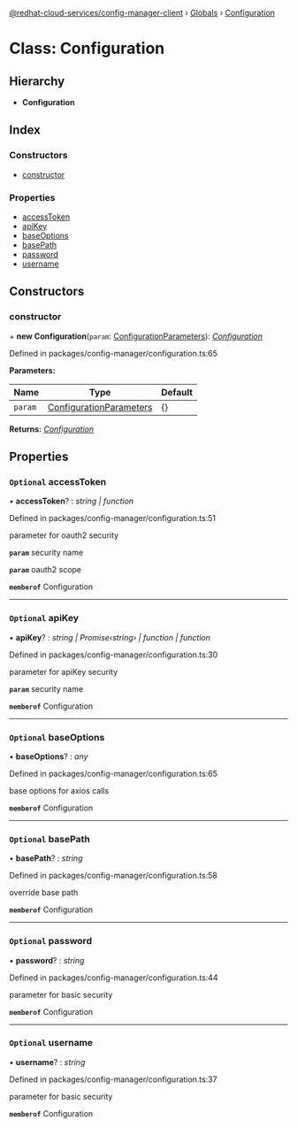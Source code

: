 [@redhat-cloud-services/config-manager-client](../README.md) › [Globals](../globals.md) › [Configuration](configuration.md)

# Class: Configuration

## Hierarchy

* **Configuration**

## Index

### Constructors

* [constructor](configuration.md#constructor)

### Properties

* [accessToken](configuration.md#optional-accesstoken)
* [apiKey](configuration.md#optional-apikey)
* [baseOptions](configuration.md#optional-baseoptions)
* [basePath](configuration.md#optional-basepath)
* [password](configuration.md#optional-password)
* [username](configuration.md#optional-username)

## Constructors

###  constructor

\+ **new Configuration**(`param`: [ConfigurationParameters](../interfaces/configurationparameters.md)): *[Configuration](configuration.md)*

Defined in packages/config-manager/configuration.ts:65

**Parameters:**

Name | Type | Default |
------ | ------ | ------ |
`param` | [ConfigurationParameters](../interfaces/configurationparameters.md) | {} |

**Returns:** *[Configuration](configuration.md)*

## Properties

### `Optional` accessToken

• **accessToken**? : *string | function*

Defined in packages/config-manager/configuration.ts:51

parameter for oauth2 security

**`param`** security name

**`param`** oauth2 scope

**`memberof`** Configuration

___

### `Optional` apiKey

• **apiKey**? : *string | Promise‹string› | function | function*

Defined in packages/config-manager/configuration.ts:30

parameter for apiKey security

**`param`** security name

**`memberof`** Configuration

___

### `Optional` baseOptions

• **baseOptions**? : *any*

Defined in packages/config-manager/configuration.ts:65

base options for axios calls

**`memberof`** Configuration

___

### `Optional` basePath

• **basePath**? : *string*

Defined in packages/config-manager/configuration.ts:58

override base path

**`memberof`** Configuration

___

### `Optional` password

• **password**? : *string*

Defined in packages/config-manager/configuration.ts:44

parameter for basic security

**`memberof`** Configuration

___

### `Optional` username

• **username**? : *string*

Defined in packages/config-manager/configuration.ts:37

parameter for basic security

**`memberof`** Configuration
